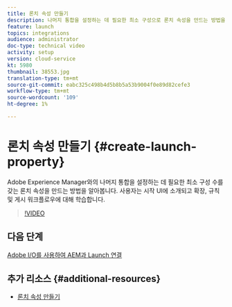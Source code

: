 ```yaml
---
title: 론치 속성 만들기
description: 나머지 통합을 설정하는 데 필요한 최소 구성으로 론치 속성을 만드는 방법을 알아봅니다. 사용자는 Launch UI를 소개하고 익스텐션, 규칙 및 게시 워크플로우에 대해 학습합니다.
feature: launch
topics: integrations
audience: administrator
doc-type: technical video
activity: setup
version: cloud-service
kt: 5980
thumbnail: 38553.jpg
translation-type: tm+mt
source-git-commit: eabc325c498b4d5b8b5a53b9004f0e89d82cefe3
workflow-type: tm+mt
source-wordcount: '109'
ht-degree: 1%

---
```



# 론치 속성 만들기 {#create-launch-property}

Adobe Experience Manager와의 나머지 통합을 설정하는 데 필요한 최소 구성 수를 갖는 론치 속성을 만드는 방법을 알아봅니다. 사용자는 시작 UI에 소개되고 확장, 규칙 및 게시 워크플로우에 대해 학습합니다.

>[!VIDEO](https://video.tv.adobe.com/v/38553?quality=12&learn=on)

## 다음 단계

[Adobe I/O를 사용하여 AEM과 Launch 연결](connect-aem-launch-adobe-io.md)

## 추가 리소스 {#additional-resources}

* [론치 속성 만들기](https://docs.adobe.com/content/help/en/core-services-learn/implementing-in-websites-with-launch/configure-launch/launch.html)
